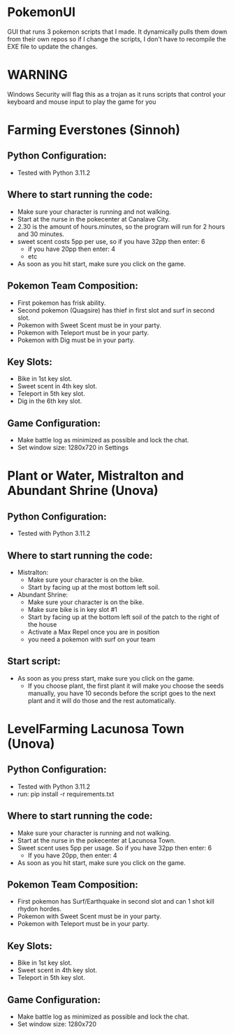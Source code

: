 # PokemonUI
GUI that runs 3 pokemon scripts that I made.
It dynamically pulls them down from their own repos so if I change the scripts, I don't have to recompile the EXE file to update the changes.

# WARNING
Windows Security will flag this as a trojan as it runs scripts that control your keyboard and mouse input to play the game for you


# Farming Everstones (Sinnoh)

## Python Configuration:
* Tested with Python 3.11.2

## Where to start running the code:
* Make sure your character is running and not walking.
* Start at the nurse in the pokecenter at Canalave City.
* 2.30 is the amount of hours.minutes, so the program will run for 2 hours and 30 minutes.
* sweet scent costs 5pp per use, so if you have 32pp then enter: 6
    * if you have 20pp then enter: 4
    * etc
* As soon as you hit start, make sure you click on the game.

## Pokemon Team Composition:
* First pokemon has frisk ability.
* Second pokemon (Quagsire) has thief in first slot and surf in second slot.
* Pokemon with Sweet Scent must be in your party.
* Pokemon with Teleport must be in your party.
* Pokemon with Dig must be in your party.

## Key Slots:
* Bike in 1st key slot.
* Sweet scent in 4th key slot.
* Teleport in 5th key slot.
* Dig in the 6th key slot.

## Game Configuration:
* Make battle log as minimized as possible and lock the chat.
* Set window size: 1280x720 in Settings

# Plant or Water, Mistralton and Abundant Shrine (Unova)

## Python Configuration:
* Tested with Python 3.11.2

## Where to start running the code:
* Mistralton:
    * Make sure your character is on the bike.
    * Start by facing up at the most bottom left soil.
* Abundant Shrine:
    * Make sure your character is on the bike.
    * Make sure bike is in key slot #1
    * Start by facing up at the bottom left soil of the patch to the right of the house
    * Activate a Max Repel once you are in position
    * you need a pokemon with surf on your team

## Start script:
* As soon as you press start, make sure you click on the game.
    * If you choose plant, the first plant it will make you choose the seeds manually, you have 10 seconds before the script goes to the next plant and it will do those and the rest automatically.
    
# LevelFarming Lacunosa Town (Unova)

## Python Configuration:
* Tested with Python 3.11.2
* run: pip install -r requirements.txt

## Where to start running the code:
* Make sure your character is running and not walking.
* Start at the nurse in the pokecenter at Lacunosa Town.
* Sweet scent uses 5pp per usage. So if you have 32pp then enter: 6
    * If you have 20pp, then enter: 4
* As soon as you hit start, make sure you click on the game.

## Pokemon Team Composition:
* First pokemon has Surf/Earthquake in second slot and can 1 shot kill rhydon hordes.
* Pokemon with Sweet Scent must be in your party.
* Pokemon with Teleport must be in your party.

## Key Slots:
* Bike in 1st key slot.
* Sweet scent in 4th key slot.
* Teleport in 5th key slot.

## Game Configuration:
* Make battle log as minimized as possible and lock the chat.
* Set window size: 1280x720

